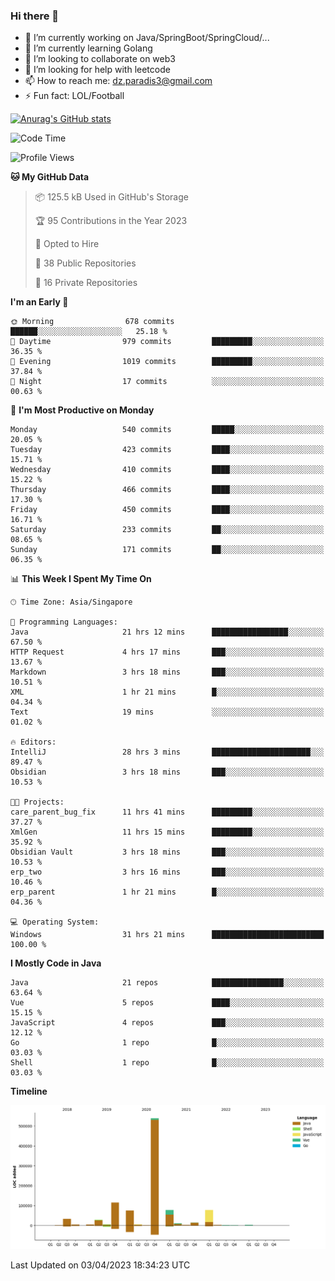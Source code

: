 ### Hi there 👋

- 🔭 I’m currently working on Java/SpringBoot/SpringCloud/...
- 🌱 I’m currently learning Golang
- 👯 I’m looking to collaborate on web3
- 🤔 I’m looking for help with leetcode
- 📫 How to reach me: dz.paradis3@gmail.com
- ⚡ Fun fact: LOL/Football

[![Anurag's GitHub stats](https://github-readme-stats.vercel.app/api?username=xiumu2017&show_icons=true&theme=radical)](https://github.com/anuraghazra/github-readme-stats)

<!--
**xiumu2017/xiumu2017** is a ✨ _special_ ✨ repository because its `README.md` (this file) appears on your GitHub profile.

Here are some ideas to get you started:

- 🔭 I’m currently working on ...
- 🌱 I’m currently learning ...
- 👯 I’m looking to collaborate on ...
- 🤔 I’m looking for help with ...
- 💬 Ask me about ...
- 📫 How to reach me: ...
- 😄 Pronouns: ...
- ⚡ Fun fact: ...
-->

<!--START_SECTION:waka-->
![Code Time](http://img.shields.io/badge/Code%20Time-1%2C319%20hrs%207%20mins-blue)

![Profile Views](http://img.shields.io/badge/Profile%20Views-0-blue)

**🐱 My GitHub Data** 

> 📦 125.5 kB Used in GitHub's Storage 
 > 
> 🏆 95 Contributions in the Year 2023
 > 
> 💼 Opted to Hire
 > 
> 📜 38 Public Repositories 
 > 
> 🔑 16 Private Repositories 
 > 
**I'm an Early 🐤** 

```text
🌞 Morning                678 commits         ██████░░░░░░░░░░░░░░░░░░░   25.18 % 
🌆 Daytime                979 commits         █████████░░░░░░░░░░░░░░░░   36.35 % 
🌃 Evening                1019 commits        █████████░░░░░░░░░░░░░░░░   37.84 % 
🌙 Night                  17 commits          ░░░░░░░░░░░░░░░░░░░░░░░░░   00.63 % 
```
📅 **I'm Most Productive on Monday** 

```text
Monday                   540 commits         █████░░░░░░░░░░░░░░░░░░░░   20.05 % 
Tuesday                  423 commits         ████░░░░░░░░░░░░░░░░░░░░░   15.71 % 
Wednesday                410 commits         ████░░░░░░░░░░░░░░░░░░░░░   15.22 % 
Thursday                 466 commits         ████░░░░░░░░░░░░░░░░░░░░░   17.30 % 
Friday                   450 commits         ████░░░░░░░░░░░░░░░░░░░░░   16.71 % 
Saturday                 233 commits         ██░░░░░░░░░░░░░░░░░░░░░░░   08.65 % 
Sunday                   171 commits         ██░░░░░░░░░░░░░░░░░░░░░░░   06.35 % 
```


📊 **This Week I Spent My Time On** 

```text
🕑︎ Time Zone: Asia/Singapore

💬 Programming Languages: 
Java                     21 hrs 12 mins      █████████████████░░░░░░░░   67.50 % 
HTTP Request             4 hrs 17 mins       ███░░░░░░░░░░░░░░░░░░░░░░   13.67 % 
Markdown                 3 hrs 18 mins       ███░░░░░░░░░░░░░░░░░░░░░░   10.51 % 
XML                      1 hr 21 mins        █░░░░░░░░░░░░░░░░░░░░░░░░   04.34 % 
Text                     19 mins             ░░░░░░░░░░░░░░░░░░░░░░░░░   01.02 % 

🔥 Editors: 
IntelliJ                 28 hrs 3 mins       ██████████████████████░░░   89.47 % 
Obsidian                 3 hrs 18 mins       ███░░░░░░░░░░░░░░░░░░░░░░   10.53 % 

🐱‍💻 Projects: 
care_parent_bug_fix      11 hrs 41 mins      █████████░░░░░░░░░░░░░░░░   37.27 % 
XmlGen                   11 hrs 15 mins      █████████░░░░░░░░░░░░░░░░   35.92 % 
Obsidian Vault           3 hrs 18 mins       ███░░░░░░░░░░░░░░░░░░░░░░   10.53 % 
erp_two                  3 hrs 16 mins       ███░░░░░░░░░░░░░░░░░░░░░░   10.46 % 
erp_parent               1 hr 21 mins        █░░░░░░░░░░░░░░░░░░░░░░░░   04.36 % 

💻 Operating System: 
Windows                  31 hrs 21 mins      █████████████████████████   100.00 % 
```

**I Mostly Code in Java** 

```text
Java                     21 repos            ████████████████░░░░░░░░░   63.64 % 
Vue                      5 repos             ████░░░░░░░░░░░░░░░░░░░░░   15.15 % 
JavaScript               4 repos             ███░░░░░░░░░░░░░░░░░░░░░░   12.12 % 
Go                       1 repo              █░░░░░░░░░░░░░░░░░░░░░░░░   03.03 % 
Shell                    1 repo              █░░░░░░░░░░░░░░░░░░░░░░░░   03.03 % 
```



**Timeline**

![Lines of Code chart](https://raw.githubusercontent.com/xiumu2017/xiumu2017/main/assets/bar_graph.png)


 Last Updated on 03/04/2023 18:34:23 UTC
<!--END_SECTION:waka-->
